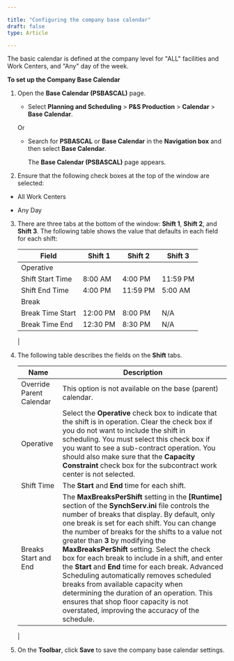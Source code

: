 ```yaml
---

title: "Configuring the company base calendar"
draft: false
type: Article

---
```


The basic calendar is defined at the company level for "ALL" facilities and Work Centers, and "Any" day of the week.

**To set up the Company Base Calendar**

1. Open the **Base Calendar (PSBASCAL)** page.

    - Select **Planning and Scheduling** > **P&S Production** > **Calendar** > **Base Calendar**.

    Or

    - Search for **PSBASCAL** or **Base Calendar** in the **Navigation box** and then select **Base Calendar**.

        The **Base Calendar (PSBASCAL)**  page appears.

2. Ensure that the following check boxes at the top of the window are selected:

- All Work Centers

- Any Day

3. There are three tabs at the bottom of the window: **Shift 1**, **Shift 2**, and **Shift 3**. The following table shows the value that defaults in each field for each shift:

    | Field            | Shift 1  | Shift 2  | Shift 3  |
    |------------------|----------|----------|----------|
    | Operative        |          |          |          |
    | Shift Start Time | 8:00 AM  | 4:00 PM  | 11:59 PM |
    | Shift End Time   | 4:00 PM  | 11:59 PM | 5:00 AM  |
    | Break            |          |          |          |
    | Break Time Start | 12:00 PM | 8:00 PM  | N/A      |
    | Break Time End   | 12:30 PM | 8:30 PM  | N/A      |
    |

4. The following table describes the fields on the **Shift** tabs.

    | Name                     | Description                                                                                                                                                  |
    |--------------------------|------------------------------------------------------------------------------------------------------------------------------------------|
    | Override Parent Calendar | This option is not available on the base (parent) calendar.                                                                                    |
    | Operative                | Select the **Operative** check box to indicate that the shift is in operation. Clear the check box if you do not want to include the shift in scheduling. You must select this check box if you want to see a sub-contract operation. You should also make sure that the **Capacity Constraint** check box for the subcontract work center is not selected.                                                                                                                          |
    | Shift Time               | The **Start** and **End** time for each shift.                                                                                                                         |
    | Breaks Start and End     | The **MaxBreaksPerShift** setting in the **[Runtime]** section of the **SynchServ.ini** file controls the number of breaks that display. By default, only one break is set for each shift. You can change the number of breaks for the shifts to a value not greater than **3** by modifying the **MaxBreaksPerShift** setting. Select the check box for each break to include in a shift, and enter the **Start** and **End** time for each break. Advanced Scheduling automatically removes scheduled breaks from available capacity when determining the duration of an operation. This ensures that shop floor capacity is not overstated, improving the accuracy of the schedule. |
    |

5. On the **Toolbar**, click **Save** to save the company base calendar settings.

    ​